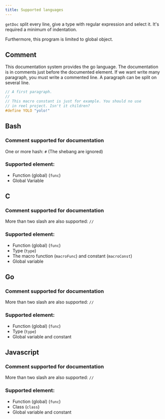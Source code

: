 ```yaml
---
title: Supported languages
---
```


`getDoc` split every line, give a type with regular expression and select it. It's required a minimum of indentation.

Furthermore, this program is limited to global object.


## Comment
This documentation system provides the go language. The documentation is in comments just before the documented element. If we want write many paragraph, you must write a commented line. A paragraph can be split on several line.
```c
// A first paragraph.
//
// This macro constant is just for example. You should no use
// in reel project. Isn't it children?
#define YOLO "yolo!"
```


## Bash
### Comment supported for documentation
One or more hash: `#` (The shebang are ignored)

### Supported element:
- Function (global) (`func`)
- Global Variable


## C
### Comment supported for documentation
More than two slash are also supported: `//`

### Supported element:
- Function (global) (`func`)
- Type (`type`)
- The macro function (`macroFunc`) and constant (`macroConst`)
- Global variable

## Go
### Comment supported for documentation
More than two slash are also supported: `//`

### Supported element:
- Function (global) (`func`)
- Type (`type`)
- Global variable and constant


## Javascript
### Comment supported for documentation
More than two slash are also supported: `//`

### Supported element:
- Function (global) (`func`)
- Class (`class`)
- Global variable and constant
